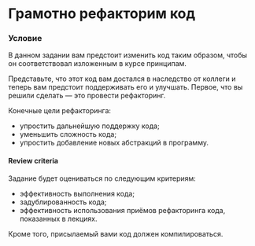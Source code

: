 # Грамотно рефакторим код

### Условие

В данном задании вам предстоит изменить код таким образом, чтобы он соответствовал изложенным в курсе принципам.

Представьте, что этот код вам достался в наследство от коллеги и теперь вам предстоит поддерживать его и улучшать. Первое, что вы решили сделать — это провести рефакторинг.

Конечные цели рефакторинга:

* упростить дальнейшую поддержку кода;
* уменьшить сложность кода;
* упростить добавление новых абстракций в программу.

#### Review criteria

Задание будет оцениваться по следующим критериям:

* эффективность выполнения кода;
* задублированность кода;
* эффективность использования приёмов рефакторинга кода, показанных в лекциях.

Кроме того, присылаемый вами код должен компилироваться.
